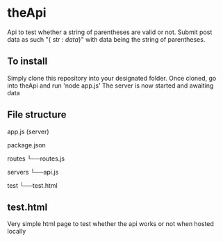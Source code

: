 # theApi
Api to test whether a string of parentheses are valid or not.
Submit post data as such "{ str : *data*}" with data being the string of parentheses.

## To install ##
Simply clone this repository into your designated folder.
Once cloned, go into theApi and run 'node app.js'
The server is now started and awaiting data

## File structure ##

app.js (server)

package.json

routes
 └──routes.js

servers
 └──api.js

test
 └──test.html

## test.html ##

Very simple html page to test whether the api works or not when hosted locally

